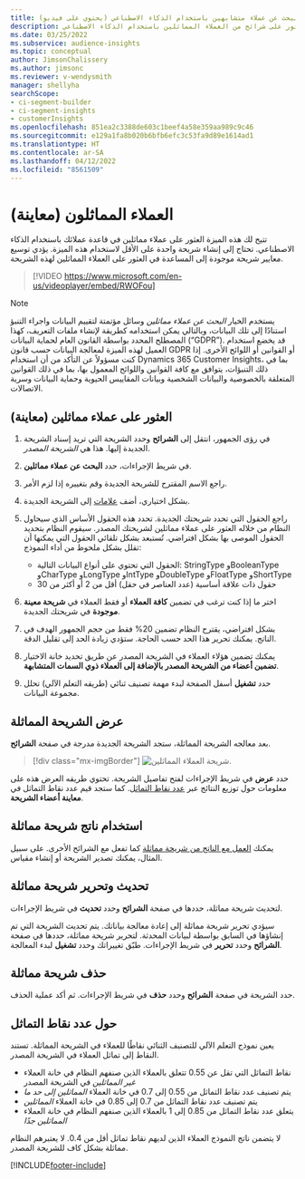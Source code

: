 ```yaml
---
title: البحث عن عملاء متشابهين باستخدام الذكاء الاصطناعي (يحتوي على فيديو)
description: يمكنك العثور على شرائح من العملاء المماثلين باستخدام الذكاء الاصطناعي.
ms.date: 03/25/2022
ms.subservice: audience-insights
ms.topic: conceptual
author: JimsonChalissery
ms.author: jimsonc
ms.reviewer: v-wendysmith
manager: shellyha
searchScope:
- ci-segment-builder
- ci-segment-insights
- customerInsights
ms.openlocfilehash: 851ea2c3388de603c1beef4a58e359aa989c9c46
ms.sourcegitcommit: e129a1fa8b020b6bfb6efc3c53fa9d89e1614ad1
ms.translationtype: HT
ms.contentlocale: ar-SA
ms.lasthandoff: 04/12/2022
ms.locfileid: "8561509"
---
```

# <a name="similar-customers-preview"></a>العملاء المماثلون (معاينة)

تتيح لك هذه الميزة العثور على عملاء مماثلين في قاعدة عملائك باستخدام الذكاء الاصطناعي. تحتاج إلى إنشاء شريحة واحدة على الأقل لاستخدام هذه الميزة. يؤدي توسيع معايير شريحة موجودة إلى المساعدة في العثور على العملاء المماثلين لهذه الشريحة.

> [!VIDEO https://www.microsoft.com/en-us/videoplayer/embed/RWOFou]

> [!NOTE]
> يستخدم الخيار *البحث عن عملاء مماثلين* وسائل مؤتمتة لتقييم البيانات واجراء التنبؤ استنادًا إلى تلك البيانات، وبالتالي يمكن استخدامه كطريقة لإنشاء ملفات التعريف، كهذا المصطلح المحدد بواسطة القانون العام لحماية البيانات (“GDPR”). قد يخضع استخدام العميل لهذه الميزة لمعالجة البيانات حسب قانون GDPR أو القوانين أو اللوائح الأخرى. إذا كنت مسؤولاً عن التأكد من أن استخدام Dynamics 365 Customer Insights، بما في ذلك التنبؤات، يتوافق مع كافة القوانين واللوائح المعمول بها، بما في ذلك القوانين المتعلقة بالخصوصية والبيانات الشخصية وبيانات المقاييس الحيوية وحماية البيانات وسرية الاتصالات.

## <a name="finding-similar-customers"></a>العثور على عملاء مماثلين (معاينة)

1. في رؤى الجمهور، انتقل إلى **الشرائح** وحدد الشريحة التي تريد إسناد الشريحة الجديدة إليها. هذا هي *الشريحة المصدر*.

1. في شريط الإجراءات، حدد **البحث عن عملاء مماثلين**.

1. راجع الاسم المقترح للشريحة الجديدة وقم بتغييره إذا لزم الأمر.

1. بشكل اختياري، أضف [علامات](work-with-tags-columns.md#manage-tags) إلى الشريحة الجديدة.

1. راجع الحقول التي تحدد شريحتك الجديدة. تحدد هذه الحقول الأساس الذي سيحاول النظام من خلاله العثور على عملاء مماثلين لشريحتك المصدر. سيقوم النظام بتحديد الحقول الموصى بها بشكل افتراضي.
  تُستبعد بشكل تلقائي الحقول التي يمكنها أن تقلل بشكل ملحوظ من أداء النموذج:
  
   - الحقول التي تحتوي على أنواع البيانات التالية: StringType وBooleanType وCharType وLongType وIntType وDoubleType وFloatType وShortType
   - حقول ذات علاقة أساسية (عدد العناصر في حقل) أقل من 2 أو أكثر من 30

1. اختر ما إذا كنت ترغب في تضمين **كافة العملاء** أو فقط العملاء في **شريحة معينة موجودة** في شريحتك الجديدة.

1. بشكل افتراضي، يقترح النظام تضمين 20% فقط من حجم الجمهور الهدف في الناتج. يمكنك تحرير هذا الحد حسب الحاجة. ستؤدي زيادة الحد إلى تقليل الدقة.

1. يمكنك تضمين هؤلاء العملاء في الشريحة المصدر عن طريق تحديد خانة الاختيار **تضمين أعضاء من الشريحة المصدر بالإضافة إلى العملاء ذوي السمات المتشابهة**.

1. حدد **تشغيل** أسفل الصفحة لبدء مهمة تصنيف ثنائي (طريقه التعلم الآلي) تحلل مجموعة البيانات.

## <a name="view-the-similar-segment"></a>عرض الشريحة المماثلة

بعد معالجه الشريحة المماثلة، ستجد الشريحة الجديدة مدرجة في صفحة **الشرائح**.

> [!div class="mx-imgBorder"]
> ![شريحة العملاء المماثلين.](media/expanded-segment.png "شريحة العملاء المماثلين")

حدد **عرض** في شريط الإجراءات لفتح تفاصيل الشريحة. تحتوي طريقه العرض هذه على معلومات حول توزيع النتائج عبر [عدد نقاط التماثل](#about-similarity-scores). كما ستجد قيم عدد نقاط التماثل في **معاينة أعضاء الشريحة**.

## <a name="use-the-output-of-a-similar-segment"></a>استخدام ناتج شريحة مماثلة

يمكنك [العمل مع الناتج من شريحة مماثلة](segments.md) كما تفعل مع الشرائح الأخرى. على سبيل المثال، يمكنك تصدير الشريحة أو إنشاء مقياس.

## <a name="refresh-and-edit-a-similar-segment"></a>تحديث وتحرير شريحة مماثلة

لتحديث شريحة مماثلة، حددها في صفحة **الشرائح** وحدد **تحديث** في شريط الإجراءات.

سيؤدي تحرير شريحة مماثلة إلى إعادة معالجة بياناتك. يتم تحديث الشريحة التي تم إنشاؤها في السابق بواسطة لبيانات المحدثة.
لتحرير شريحة مماثلة، حددها في صفحة **الشرائح** وحدد **تحرير** في شريط الإجراءات. طبّق تغييراتك وحدد **تشغيل** لبدء المعالجة.

## <a name="delete-a-similar-segment"></a>حذف شريحة مماثلة

حدد الشريحة في صفحة **الشرائح** وحدد **حذف** في شريط الإجراءات. ثم أكد عملية الحذف.

## <a name="about-similarity-scores"></a>حول عدد نقاط التماثل

يعين نموذج التعلم الآلي للتصنيف الثنائي نقاطًا للعملاء في الشريحة المماثلة. تستند النقاط إلى تماثل العملاء في الشريحة المصدر.

- نقاط التماثل التي تقل عن 0.55 تتعلق بالعملاء الذين صنفهم النظام في خانة العملاء *غير المماثلين* في الشريحة المصدر
- يتم تصنيف عدد نقاط التماثل من 0.55 إلى 0.7 في خانة العملاء *المماثلين إلى حد ما*
- يتم تصنيف عدد نقاط التماثل من 0.7 إلى 0.85 في خانة العملاء *المماثلين*
- يتعلق عدد نقاط التماثل من 0.85 إلى 1 بالعملاء الذين صنفهم النظام في خانة العملاء *المماثلين جدًا*

لا يتضمن ناتج النموذج العملاء الذين لديهم نقاط تماثل أقل من 0.4. لا يعتبرهم النظام مماثلة بشكل كاف للشريحة المصدر.

[!INCLUDE[footer-include](../includes/footer-banner.md)]
